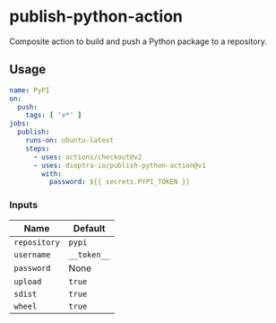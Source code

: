 # publish-python-action
Composite action to build and push a Python package to a repository.

## Usage

```yaml
name: PyPI
on:
  push:
    tags: [ 'v*' ]
jobs:
  publish:
    runs-on: ubuntu-latest
    steps:
      - uses: actions/checkout@v2
      - uses: dioptra-io/publish-python-action@v1
        with:
          password: ${{ secrets.PYPI_TOKEN }}
```

### Inputs

Name          | Default
--------------|---------
`repository`  | `pypi`
`username`    | `__token__`
`password`    | None
`upload`      | `true`
`sdist`       | `true`
`wheel`       | `true`
